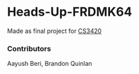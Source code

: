 # Heads-Up-FRDMK64
Made as final project for [CS3420](https://classes.cornell.edu/browse/roster/SP17/class/CS/3420)

### Contributors
Aayush Beri, Brandon Quinlan
